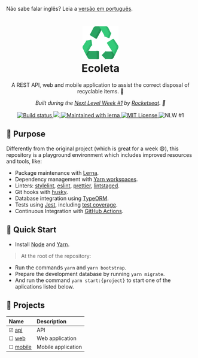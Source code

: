 Não sabe falar inglês? Leia a [versão em português](docs/pt-br/README.md).

<h1 align="center">
  <img src="docs/logo.svg" />
  <br>
  Ecoleta
</h1>

<p align="center">
  A REST API, web and mobile application to assist the correct disposal of recyclable items. 🌳
</p>
<p align="center">
  <em>
    Built during the <u>Next Level Week #1</u> by <a href="https://rocketseat.com.br/">Rocketseat</a>. 🚀
  </em>
</p>

<div align="center">
  <a href="https://github.com/leandroslc/ecoleta/actions?query=workflow%3ABuild">
    <img src="https://github.com/leandroslc/ecoleta/workflows/Build/badge.svg" alt="Build status" />
  </a>
  <a href="https://codecov.io/gh/leandroslc/ecoleta">
    <img src="https://codecov.io/gh/leandroslc/ecoleta/branch/master/graph/badge.svg" />
  </a>
  <a href="https://lerna.js.org/">
    <img src="https://img.shields.io/badge/Maintained%20with-lerna-cc00ff.svg" alt="Maintained with lerna" />
  </a>
  <a href="https://opensource.org/licenses/MIT">
    <img src="https://img.shields.io/badge/License-MIT-32a867.svg" alt="MIT License" />
  </a>
  <img src="https://img.shields.io/badge/NLW-%231-32a867.svg" alt="NLW #1" />
</div>

## :book: Purpose
Differently from the original project (which is great for a week :smile:), this repository is a playground environment which includes improved resources and tools, like:

- Package maintenance with [Lerna](https://lerna.js.org).
- Dependency management with [Yarn workspaces](https://classic.yarnpkg.com/en/docs/workspaces).
- Linters: [stylelint](https://stylelint.io), [eslint](https://eslint.org), [prettier](https://prettier.io), [lintstaged](https://github.com/okonet/lint-staged).
- Git hooks with [husky](https://github.com/typicode/husky).
- Database integration using [TypeORM](https://typeorm.io).
- Tests using [Jest](https://jestjs.io), including [test coverage](https://codecov.io/gh/leandroslc/ecoleta).
- Continuous Integration with [GitHub Actions](https://github.com/leandroslc/ecoleta/actions).

## :rocket: Quick Start
- Install [Node](https://nodejs.org) and [Yarn](https://classic.yarnpkg.com).

> At the root of the repository:
- Run the commands `yarn` and `yarn bootstrap`.
- Prepare the development database by running `yarn migrate`.
- And run the command `yarn start:{project}` to start one of the aplications listed below.

## :briefcase: Projects

Name                               | Description         |
:--------------------------------- | :------------------ |
&#9745; [api](/packages/api)       | API                 |
&#9744; [web](/packages/web)       | Web application     |
&#9744; [mobile](/packages/mobile) | Mobile application  |
